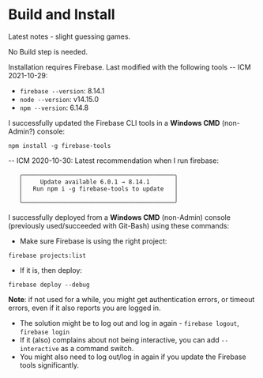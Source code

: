 Build and Install
=================

Latest notes - slight guessing games.

No Build step is needed.

Installation requires Firebase.
Last modified with the following tools -- ICM 2021-10-29:

- `firebase --version`: 8.14.1
- `node --version`: v14.15.0
- `npm --version`: 6.14.8

I successfully updated the Firebase CLI tools in a **Windows CMD** (non-Admin?)
console:

```console
npm install -g firebase-tools
```

-- ICM 2020-10-30: Latest recommendation when I run firebase:

```console
   ╭───────────────────────────────────────────╮
   │     Update available 6.0.1 → 8.14.1       │
   │   Run npm i -g firebase-tools to update   │
   │                                           │
   ╰───────────────────────────────────────────╯
```

I successfully deployed from a **Windows CMD** (non-Admin) console (previously
used/succeeded with Git-Bash) using these commands:

- Make sure Firebase is using the right project:

```console
firebase projects:list
```

- If it is, then deploy:

```console
firebase deploy --debug
```

**Note**: if not used for a while, you might get authentication errors,
or timeout errors, even if it also reports you are logged in.

- The solution might be to log out and log in again -
  `firebase logout`, `firebase login`
- If it (also) complains about not being interactive, you can add
  `--interactive` as a command switch.
- You might also need to log out/log in again if you update the
  Firebase tools significantly.
